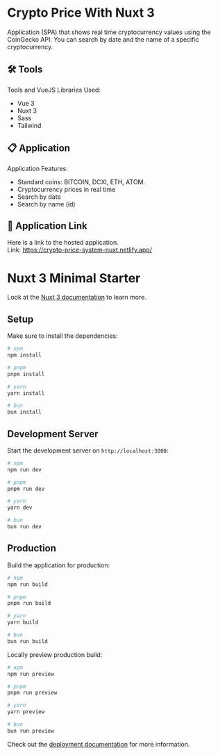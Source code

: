 # Crypto Price With Nuxt 3

Application (SPA) that shows real time cryptocurrency values ​​using the CoinGecko API. 
You can search by date and the name of a specific cryptocurrency.
<br/>

## 🛠️ Tools

Tools and VueJS Libraries Used:

- Vue 3<br/>
- Nuxt 3<br/>
- Sass<br/>
- Tailwind<br/>

## 📋 Application

Application Features:

- Standard coins: BITCOIN, DCXI, ETH, ATOM.<br/>
- Cryptocurrency prices in real time<br/>
- Search by date<br/>
- Search by name (id)<br/>

## 🚀 Application Link
Here is a link to the hosted application.<br/>
Link: https://crypto-price-system-nuxt.netlify.app/<br/>


# Nuxt 3 Minimal Starter

Look at the [Nuxt 3 documentation](https://nuxt.com/docs/getting-started/introduction) to learn more.

## Setup

Make sure to install the dependencies:

```bash
# npm
npm install

# pnpm
pnpm install

# yarn
yarn install

# bun
bun install
```

## Development Server

Start the development server on `http://localhost:3000`:

```bash
# npm
npm run dev

# pnpm
pnpm run dev

# yarn
yarn dev

# bun
bun run dev
```

## Production

Build the application for production:

```bash
# npm
npm run build

# pnpm
pnpm run build

# yarn
yarn build

# bun
bun run build
```

Locally preview production build:

```bash
# npm
npm run preview

# pnpm
pnpm run preview

# yarn
yarn preview

# bun
bun run preview
```

Check out the [deployment documentation](https://nuxt.com/docs/getting-started/deployment) for more information.
